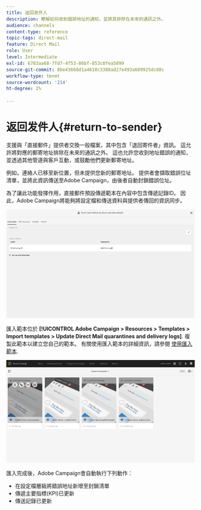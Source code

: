 ```yaml
---
title: 返回发件人
description: 瞭解如何收到錯誤地址的通知，並將其排除在未來的通訊之外。
audience: channels
content-type: reference
topic-tags: direct-mail
feature: Direct Mail
role: User
level: Intermediate
exl-id: 6783aa68-7fd7-4f53-86bf-853c0fea5899
source-git-commit: 8be43668d1a4610c3388ad27e493a689925dc88c
workflow-type: tm+mt
source-wordcount: '214'
ht-degree: 2%

---
```


# 返回发件人{#return-to-sender}

支援與「直接郵件」提供者交換一般檔案，其中包含「退回寄件者」資訊。 這允許將對應的郵寄地址排除在未來的通訊之外。 這也允許您收到地址錯誤的通知，並透過其他管道與客戶互動，或鼓勵他們更新郵寄地址。

例如，連絡人已移至新位置，但未提供您新的郵寄地址。 提供者會擷取錯誤位址清單，並將此資訊傳送至Adobe Campaign，由後者自動封鎖錯誤位址。

為了讓此功能發揮作用，直接郵件預設傳遞範本在內容中包含傳遞記錄ID。 因此，Adobe Campaign將能夠將設定檔和傳送資料與提供者傳回的資訊同步。

![](assets/direct_mail_return_sender_1.png)

匯入範本位於 **[!UICONTROL Adobe Campaign > Resources > Templates > Import templates > Update Direct Mail quarantines and delivery logs]**. 複製此範本以建立您自己的範本。 有關使用匯入範本的詳細資訊，請參閱 [使用匯入範本](../../automating/using/importing-data-with-import-templates.md#setting-up-import-templates).

![](assets/direct_mail_return_sender_2.png)

匯入完成後，Adobe Campaign會自動執行下列動作：

* 在設定檔層級將錯誤地址新增至封鎖清單
* 傳遞主要指標(KPI)已更新
* 傳送記錄已更新
